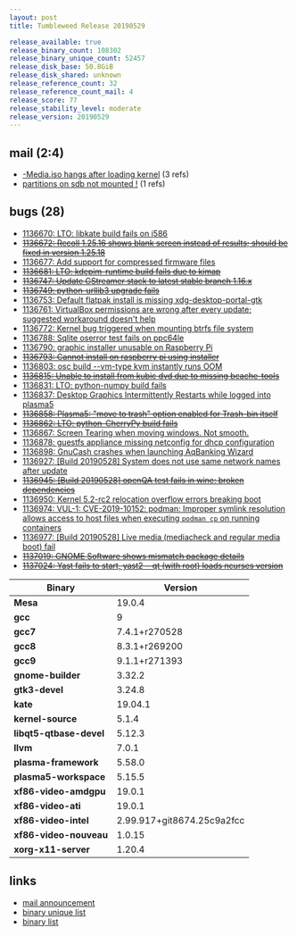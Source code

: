 ```yaml
---
layout: post
title: Tumbleweed Release 20190529

release_available: true
release_binary_count: 108302
release_binary_unique_count: 52457
release_disk_base: 50.8GiB
release_disk_shared: unknown
release_reference_count: 32
release_reference_count_mail: 4
release_score: 77
release_stability_level: moderate
release_version: 20190529
---
```


## mail (2:4)

- [-Media.iso hangs after loading kernel](https://lists.opensuse.org/opensuse-factory/2019-06/msg00018.html) (3 refs)
- [partitions on sdb not mounted !](https://lists.opensuse.org/opensuse-factory/2019-06/msg00019.html) (1 refs)

## bugs (28)

<!--more-->

- [1136670: LTO: libkate build fails on i586](https://bugzilla.opensuse.org/show_bug.cgi?id=1136670)
- ~~[1136672: Recoll 1.25.16 shows blank screen instead of results; should be fixed in version 1.25.18](https://bugzilla.opensuse.org/show_bug.cgi?id=1136672)~~
- [1136677: Add support for compressed firmware files](https://bugzilla.opensuse.org/show_bug.cgi?id=1136677)
- ~~[1136681: LTO: kdepim-runtime build fails due to kimap](https://bugzilla.opensuse.org/show_bug.cgi?id=1136681)~~
- ~~[1136747: Update GStreamer stack to latest stable branch  1.16.x](https://bugzilla.opensuse.org/show_bug.cgi?id=1136747)~~
- ~~[1136749: python-urllib3 upgrade fails](https://bugzilla.opensuse.org/show_bug.cgi?id=1136749)~~
- [1136753: Default flatpak install is missing xdg-desktop-portal-gtk](https://bugzilla.opensuse.org/show_bug.cgi?id=1136753)
- [1136761: VirtualBox permissions are wrong after every update; suggested workaround doesn't help](https://bugzilla.opensuse.org/show_bug.cgi?id=1136761)
- [1136772: Kernel bug triggered when mounting btrfs file system](https://bugzilla.opensuse.org/show_bug.cgi?id=1136772)
- [1136788: Sqlite oserror test fails on ppc64le](https://bugzilla.opensuse.org/show_bug.cgi?id=1136788)
- [1136790: graphic installer unusable on Raspberry Pi](https://bugzilla.opensuse.org/show_bug.cgi?id=1136790)
- ~~[1136793: Cannot install on raspberry pi using installer](https://bugzilla.opensuse.org/show_bug.cgi?id=1136793)~~
- [1136803: osc build --vm-type kvm instantly runs OOM](https://bugzilla.opensuse.org/show_bug.cgi?id=1136803)
- ~~[1136815: Unable to install from kubic dvd due to missing bcache-tools](https://bugzilla.opensuse.org/show_bug.cgi?id=1136815)~~
- [1136831: LTO: python-numpy build fails](https://bugzilla.opensuse.org/show_bug.cgi?id=1136831)
- [1136837: Desktop Graphics Intermittently Restarts while logged into plasma5](https://bugzilla.opensuse.org/show_bug.cgi?id=1136837)
- ~~[1136858: Plasma5: "move to trash" option enabled for Trash-bin itself](https://bugzilla.opensuse.org/show_bug.cgi?id=1136858)~~
- ~~[1136862: LTO: python-CherryPy build fails](https://bugzilla.opensuse.org/show_bug.cgi?id=1136862)~~
- [1136867: Screen Tearing when moving windows. Not smooth.](https://bugzilla.opensuse.org/show_bug.cgi?id=1136867)
- [1136878: guestfs appliance missing netconfig for dhcp configuration](https://bugzilla.opensuse.org/show_bug.cgi?id=1136878)
- [1136898: GnuCash crashes when launching AqBanking Wizard](https://bugzilla.opensuse.org/show_bug.cgi?id=1136898)
- [1136927: \[Build 20190528\] System does not use same network names after update](https://bugzilla.opensuse.org/show_bug.cgi?id=1136927)
- ~~[1136945: \[Build 20190528\] openQA test fails in wine: broken dependencies](https://bugzilla.opensuse.org/show_bug.cgi?id=1136945)~~
- [1136950: Kernel 5.2-rc2 relocation overflow errors breaking boot](https://bugzilla.opensuse.org/show_bug.cgi?id=1136950)
- [1136974: VUL-1: CVE-2019-10152: podman: Improper symlink resolution allows access to host files when executing `podman cp` on running containers](https://bugzilla.opensuse.org/show_bug.cgi?id=1136974)
- [1136977: \[Build 20190528\] Live media (mediacheck and regular media boot) fail](https://bugzilla.opensuse.org/show_bug.cgi?id=1136977)
- ~~[1137019: GNOME Software shows mismatch package details](https://bugzilla.opensuse.org/show_bug.cgi?id=1137019)~~
- ~~[1137024: Yast fails to start, yast2 --qt (with root) loads ncurses version](https://bugzilla.opensuse.org/show_bug.cgi?id=1137024)~~

Binary | Version
--- | ---
**Mesa** | 19.0.4
**gcc** | 9
**gcc7** | 7.4.1+r270528
**gcc8** | 8.3.1+r269200
**gcc9** | 9.1.1+r271393
**gnome-builder** | 3.32.2
**gtk3-devel** | 3.24.8
**kate** | 19.04.1
**kernel-source** | 5.1.4
**libqt5-qtbase-devel** | 5.12.3
**llvm** | 7.0.1
**plasma-framework** | 5.58.0
**plasma5-workspace** | 5.15.5
**xf86-video-amdgpu** | 19.0.1
**xf86-video-ati** | 19.0.1
**xf86-video-intel** | 2.99.917+git8674.25c9a2fcc
**xf86-video-nouveau** | 1.0.15
**xorg-x11-server** | 1.20.4

## links

- [mail announcement](https://lists.opensuse.org/opensuse-factory/2019-06/msg00008.html)
- [binary unique list](http://download.opensuse.org/history/20190529/rpm.unique.list)
- [binary list](http://download.opensuse.org/history/20190529/rpm.list)
